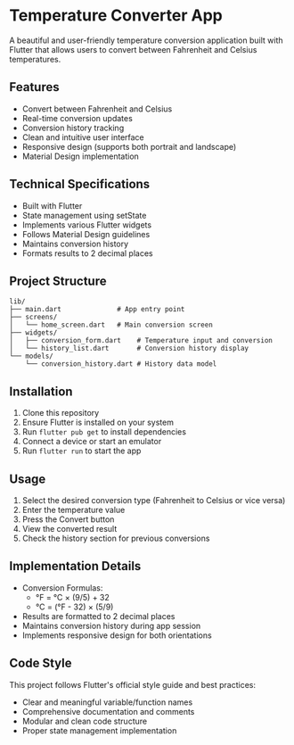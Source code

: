 # Temperature Converter App

A beautiful and user-friendly temperature conversion application built with Flutter that allows users to convert between Fahrenheit and Celsius temperatures.

## Features

- Convert between Fahrenheit and Celsius
- Real-time conversion updates
- Conversion history tracking
- Clean and intuitive user interface
- Responsive design (supports both portrait and landscape)
- Material Design implementation

## Technical Specifications

- Built with Flutter
- State management using setState
- Implements various Flutter widgets
- Follows Material Design guidelines
- Maintains conversion history
- Formats results to 2 decimal places

## Project Structure

```
lib/
├── main.dart              # App entry point
├── screens/
│   └── home_screen.dart   # Main conversion screen
├── widgets/
│   ├── conversion_form.dart    # Temperature input and conversion
│   └── history_list.dart       # Conversion history display
└── models/
    └── conversion_history.dart # History data model
```

## Installation

1. Clone this repository
2. Ensure Flutter is installed on your system
3. Run `flutter pub get` to install dependencies
4. Connect a device or start an emulator
5. Run `flutter run` to start the app

## Usage

1. Select the desired conversion type (Fahrenheit to Celsius or vice versa)
2. Enter the temperature value
3. Press the Convert button
4. View the converted result
5. Check the history section for previous conversions

## Implementation Details

- Conversion Formulas:
  - °F = °C × (9/5) + 32
  - °C = (°F - 32) × (5/9)
- Results are formatted to 2 decimal places
- Maintains conversion history during app session
- Implements responsive design for both orientations

## Code Style

This project follows Flutter's official style guide and best practices:
- Clear and meaningful variable/function names
- Comprehensive documentation and comments
- Modular and clean code structure
- Proper state management implementation
